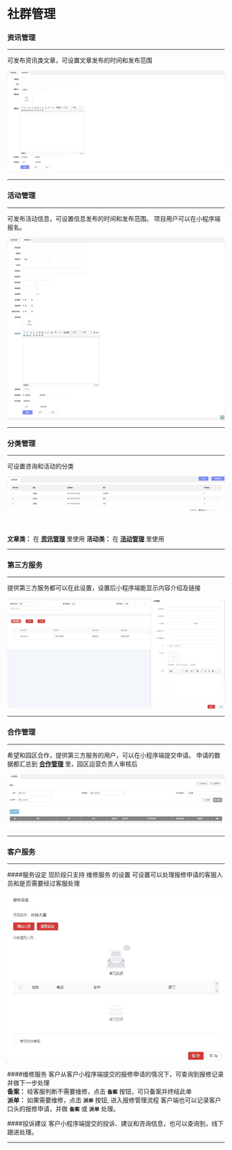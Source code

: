 # 社群管理


### **资讯管理**
***

可发布资讯类文章，可设置文章发布的时间和发布范围

![060_001](pic/060_001.jpg)

***

### **活动管理**
***

可发布活动信息，可设置信息发布的时间和发布范围。
项目用户可以在小程序端报名。

![060_002](pic/060_002.jpg)

***

### **分类管理**
***
可设置咨询和活动的分类

![060_003](pic/060_003.jpg)

</br>

**文章类：** 在 **<u>资讯管理</u>** 里使用
**活动类：** 在 **<u>活动管理</u>** 里使用

***

### **第三方服务**
***

提供第三方服务都可以在此设置，设置后小程序端能显示内容介绍及链接

![060_004](pic/060_004.jpg)

***

### **合作管理**
***

希望和园区合作，提供第三方服务的用户，可以在小程序端提交申请。
申请的数据都汇总到 **<u>合作管理</u>** 里，园区运营负责人审核后

![060_005](pic/060_005.jpg)

***

### **客户服务**
***

####服务设定
现阶段只支持 维修服务 的设置
可设置可以处理报修申请的客服人员和是否需要经过客服处理

![060_006](pic/060_006.jpg)

####维修服务
客户从客户小程序端提交的报修申请的情况下，可查询到报修记录并做下一步处理
</br>
**备案：** 经客服判断不需要维修，点击 **`备案`** 按钮，可只备案并终结此单  
**派单：** 如果需要维修，点击  **`派单`** 按钮, 进入报修管理流程
客户端也可以记录客户口头的报修申请，并做  **`备案`** 或  **`派单`** 处理。

####投诉建议
客户小程序端提交的投诉、建议和咨询信息，也可以查询到，线下跟进处理。

***
